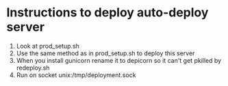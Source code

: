 # Instructions to deploy auto-deploy server
1. Look at prod_setup.sh
2. Use the same method as in prod_setup.sh to deploy this server
3. When you install gunicorn rename it to depicorn so it can't get pkilled by redeploy.sh
4. Run on socket unix:/tmp/deployment.sock